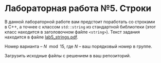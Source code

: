# Лабораторная работа №5. Строки

В данной лабораторной работе вам предстоит поработать со строками в C++, а точнее с классом `std::string` из стандартной библиотеки (этот класс находится в заголовочном файле `<string>`). Текст задания находится в файле [lab5_strings.pdf](lab5_strings.pdf).

Номер варианта – $N \mod 15$, где $N$ – ваш порядковый номер в группе.

Загрузить исходные файлы с решением в ваш репозиторий.